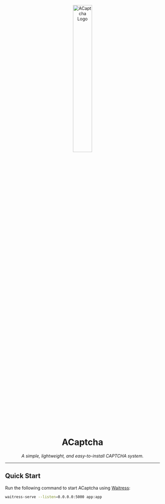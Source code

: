 <div align="center">
  <picture>
    <img src="https://github.com/user-attachments/assets/d861434b-aec9-4f8c-93d6-2a1ca3a8ddf6" alt="ACaptcha Logo" width="35%">
  </picture>
  <h1>ACaptcha</h1>
  <p><em>A simple, lightweight, and easy-to-install CAPTCHA system.</em></p>
</div>

---

## Quick Start

Run the following command to start ACaptcha using [Waitress](https://pypi.org/project/waitress/):

```bash
waitress-serve --listen=0.0.0.0:5000 app:app
```
